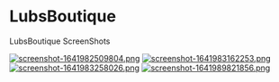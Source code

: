 # LubsBoutique
LubsBoutique
ScreenShots

[![screenshot-1641982509804.png](https://i.postimg.cc/0Q5kM9C5/screenshot-1641982509804.png)](https://postimg.cc/yJ542452)
[![screenshot-1641983162253.png](https://i.postimg.cc/N0DYwWv3/screenshot-1641983162253.png)](https://postimg.cc/B8jRT76p)
[![screenshot-1641983258026.png](https://i.postimg.cc/tTmjsWTD/screenshot-1641983258026.png)](https://postimg.cc/JDJggyjB)
[![screenshot-1641989821856.png](https://i.postimg.cc/4N6MYqWn/screenshot-1641989821856.png)](https://postimg.cc/VdN4TGQc)
